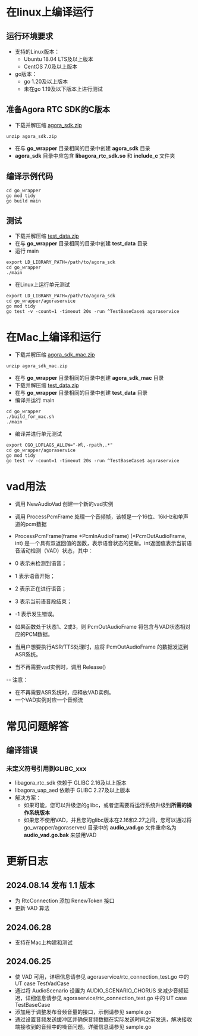 # 在linux上编译运行
## 运行环境要求
- 支持的Linux版本：
  - Ubuntu 18.04 LTS及以上版本
  - CentOS 7.0及以上版本
- go版本：
  - go 1.20及以上版本
  - 未在go 1.19及以下版本上进行测试

## 准备Agora RTC SDK的C版本
- 下载并解压缩 [agora_sdk.zip](https://download.agora.io/sdk/release/agora_rtc_sdk_linux_20240902_320567.zip)
```
unzip agora_sdk.zip
```
- 在与 **go_wrapper** 目录相同的目录中创建 **agora_sdk** 目录
- **agora_sdk** 目录中应包含 **libagora_rtc_sdk.so** 和 **include_c** 文件夹

## 编译示例代码
```
cd go_wrapper
go mod tidy
go build main
```

## 测试
- 下载并解压缩 [test_data.zip](https://download.agora.io/demo/test/test_data_202409021506.zip)
- 在与 **go_wrapper** 目录相同的目录中创建 **test_data** 目录
- 运行 main
```
export LD_LIBRARY_PATH=/path/to/agora_sdk
cd go_wrapper
./main
```
- 在Linux上运行单元测试
```
export LD_LIBRARY_PATH=/path/to/agora_sdk
cd go_wrapper/agoraservice
go mod tidy
go test -v -count=1 -timeout 20s -run ^TestBaseCase$ agoraservice
```

# 在Mac上编译和运行
- 下载并解压缩 [agora_sdk_mac.zip](https://download.agora.io/sdk/release/agora_rtc_sdk_mac_20240902_320567.zip)
```
unzip agora_sdk_mac.zip
```
- 在与 **go_wrapper** 目录相同的目录中创建 **agora_sdk_mac** 目录
- 下载并解压缩 [test_data.zip](https://download.agora.io/demo/test/test_data_202409021506.zip)
- 在与 **go_wrapper** 目录相同的目录中创建 **test_data** 目录
- 编译并运行 main
```
cd go_wrapper
./build_for_mac.sh
./main
```
- 编译并进行单元测试
```
export CGO_LDFLAGS_ALLOW="-Wl,-rpath,.*"
cd go_wrapper/agoraservice
go mod tidy
go test -v -count=1 -timeout 20s -run ^TestBaseCase$ agoraservice
```

# vad用法
- 调用 NewAudioVad 创建一个新的vad实例
- 调用 ProcessPcmFrame 处理一个音频帧，该帧是一个16位、16kHz和单声道的pcm数据
- ProcessPcmFrame(frame *PcmInAudioFrame) (*PcmOutAudioFrame, int) 是一个具有双返回值的函数，表示语音状态的更新。int返回值表示当前语音活动检测（VAD）状态，其中：

- 0 表示未检测到语音；
- 1 表示语音开始；
- 2 表示正在进行语音；
- 3 表示当前语音段结束；
- -1 表示发生错误。
- 如果函数处于状态1、2或3，则 PcmOutAudioFrame 将包含与VAD状态相对应的PCM数据。

- 当用户想要执行ASR/TTS处理时，应将 PcmOutAudioFrame 的数据发送到ASR系统。
- 当不再需要vad实例时，调用 Release()

-- 注意：
- 在不再需要ASR系统时，应释放VAD实例。
- 一个VAD实例对应一个音频流

# 常见问题解答
## 编译错误
### 未定义符号引用到GLIBC_xxx
- libagora_rtc_sdk 依赖于 GLIBC 2.16及以上版本
- libagora_uap_aed 依赖于 GLIBC 2.27及以上版本
- 解决方案：
  - 如果可能，您可以升级您的glibc，或者您需要将运行系统升级到**所需的操作系统版本**
  - 如果您不使用VAD，并且您的glibc版本在2.16和2.27之间，您可以通过将 go_wrapper/agoraserver/ 目录中的 **audio_vad.go** 文件重命名为 **audio_vad.go.bak** 来禁用VAD

# 更新日志
## 2024.08.14 发布 1.1 版本
- 为 RtcConnection 添加 RenewToken 接口
- 更新 VAD 算法
## 2024.06.28
- 支持在Mac上构建和测试
## 2024.06.25
- 使 VAD 可用，详细信息请参见 agoraservice/rtc_connection_test.go 中的 UT case TestVadCase
- 通过将 AudioScenario 设置为 AUDIO_SCENARIO_CHORUS 来减少音频延迟，详细信息请参见 agoraservice/rtc_connection_test.go 中的 UT case TestBaseCase
- 添加用于调整发布音频音量的接口，示例请参见 sample.go
- 通过设置音频发送缓冲区并确保音频数据在实际发送时间之前发送，解决接收端接收到的音频中的噪音问题。详细信息请参见 sample.go
